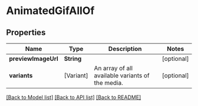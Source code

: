 # AnimatedGifAllOf

## Properties
Name | Type | Description | Notes
------------ | ------------- | ------------- | -------------
**previewImageUrl** | **String** |  | [optional] 
**variants** | [Variant] | An array of all available variants of the media. | [optional] 

[[Back to Model list]](../README.md#documentation-for-models) [[Back to API list]](../README.md#documentation-for-api-endpoints) [[Back to README]](../README.md)



